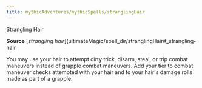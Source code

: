```yaml
---
title: mythicAdventures/mythicSpells/stranglingHair
---
```

Strangling Hair

**Source** [_strangling hair_](ultimateMagic/spell_dir/stranglingHair#_strangling-hair

You may use your hair to attempt dirty trick, disarm, steal, or trip combat maneuvers instead of grapple combat maneuvers. Add your tier to combat maneuver checks attempted with your hair and to your hair's damage rolls made as part of a grapple.

